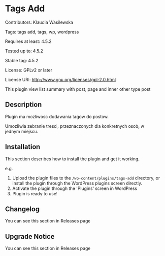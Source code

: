 # Tags Add

Contributors: Klaudia Wasilewska

Tags: tags add, tags, wp, wordpress

Requires at least: 4.5.2

Tested up to: 4.5.2

Stable tag: 4.5.2

License: GPLv2 or later

License URI: http://www.gnu.org/licenses/gpl-2.0.html

This plugin view list summary with post, page and inner other type post

## Description ##


Plugin ma mozliwosc dodawania tagow do postow. 

Umozliwia zebranie tresci, przeznaczonych dla konkretnych osob, w jednym miejscu.

## Installation ##

This section describes how to install the plugin and get it working.

e.g.

1. Upload the plugin files to the `/wp-content/plugins/tags-add` directory, or install the plugin through the WordPress plugins screen directly.
2. Activate the plugin through the 'Plugins' screen in WordPress
3. Plugin is ready to use!

## Changelog ##

You can see this section in Releases page

## Upgrade Notice ##

You can see this section in Releases page
